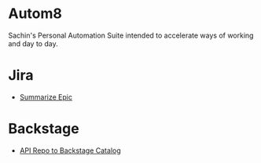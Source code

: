 # Autom8

Sachin's Personal Automation Suite intended to accelerate ways of working and day to day.

# Jira
- [Summarize Epic](./jira/epic-summarizer.py)

# Backstage
- [API Repo to Backstage Catalog](./openapi/api-backstager.py)
